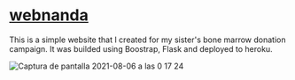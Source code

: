 # [webnanda](https://webnanda.herokuapp.com)

This is a simple website that I created for my sister's bone marrow donation campaign.
It  was builded using Boostrap, Flask and deployed to heroku.


![Captura de pantalla 2021-08-06 a las 0 17 24](https://user-images.githubusercontent.com/31089339/128430263-9f282a19-822b-424a-a661-e7cc4e94ca5b.png)
